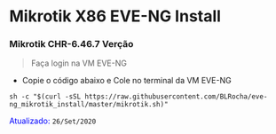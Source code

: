 # Mikrotik X86 EVE-NG Install

### Mikrotik CHR-6.46.7 Verção 
> Faça login na VM EVE-NG

- Copie o código abaixo e Cole no terminal da VM EVE-NG
```
sh -c "$(curl -sSL https://raw.githubusercontent.com/BLRocha/eve-ng_mikrotik_install/master/mikrotik.sh)"
```

<span style="color: blue">Atualizado:</span> <code >26/Set/2020</code>
